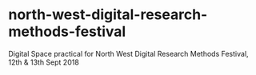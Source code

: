 # north-west-digital-research-methods-festival
Digital Space practical for North West Digital Research Methods Festival, 12th &amp; 13th Sept 2018
